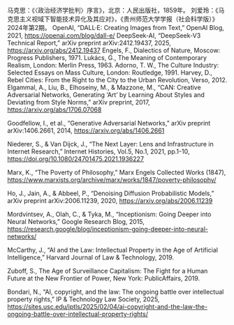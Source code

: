 马克思：《〈政治经济学批判〉序言》，北京：人民出版社，1859年。
刘爱玲：《马克思主义视域下智能技术异化及其应对》，《贵州师范大学学报（社会科学版）》2024年第2期。
OpenAI, “DALL·E: Creating Images from Text,” OpenAI Blog, 2021, https://openai.com/blog/dall-e/
DeepSeek-AI, “DeepSeek-V3 Technical Report,” arXiv preprint arXiv:2412.19437, 2025, https://arxiv.org/abs/2412.19437
Engels, F., Dialectics of Nature, Moscow: Progress Publishers, 1971.
Lukács, G., The Meaning of Contemporary Realism, London: Merlin Press, 1963.
Adorno, T. W., The Culture Industry: Selected Essays on Mass Culture, London: Routledge, 1991.
Harvey, D., Rebel Cities: From the Right to the City to the Urban Revolution, Verso, 2012.
Elgammal, A., Liu, B., Elhoseiny, M., & Mazzone, M., “CAN: Creative Adversarial Networks, Generating ‘Art’ by Learning About Styles and Deviating from Style Norms,” arXiv preprint, 2017, https://arxiv.org/abs/1706.07068

Goodfellow, I., et al., “Generative Adversarial Networks,” arXiv preprint arXiv:1406.2661, 2014, https://arxiv.org/abs/1406.2661

Niederer, S., & Van Dijck, J., “The Next Layer: Lens and Infrastructure in Internet Research,” Internet Histories, Vol.5, No.1, 2021, pp.1-10, https://doi.org/10.1080/24701475.2021.1936227

Marx, K., “The Poverty of Philosophy,” Marx Engels Collected Works (1847), https://www.marxists.org/archive/marx/works/1847/poverty-philosophy/

Ho, J., Jain, A., & Abbeel, P., “Denoising Diffusion Probabilistic Models,” arXiv preprint arXiv:2006.11239, 2020, https://arxiv.org/abs/2006.11239

Mordvintsev, A., Olah, C., & Tyka, M., “Inceptionism: Going Deeper into Neural Networks,” Google Research Blog, 2015, https://research.google/blog/inceptionism-going-deeper-into-neural-networks/

McCarthy, J., “AI and the Law: Intellectual Property in the Age of Artificial Intelligence,” Harvard Journal of Law & Technology, 2019.

Zuboff, S., The Age of Surveillance Capitalism: The Fight for a Human Future at the New Frontier of Power, New York: PublicAffairs, 2019.

Bondari, N., “AI, copyright, and the law: The ongoing battle over intellectual property rights,” IP & Technology Law Society, 2025, https://sites.usc.edu/iptls/2025/02/04/ai-copyright-and-the-law-the-ongoing-battle-over-intellectual-property-rights/